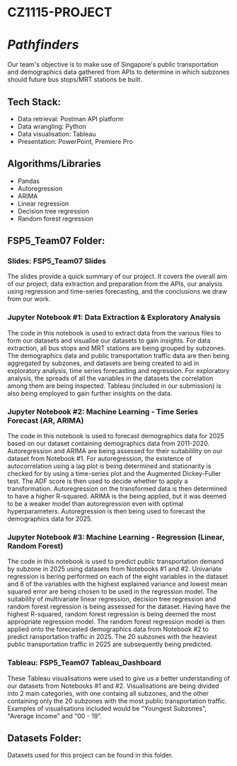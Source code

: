 # CZ1115-PROJECT
 
# _Pathfinders_

Our team's objective is to make use of Singapore's public transportation and demographics data gathered from APIs to determine in which subzones should future bus stops/MRT stations be built.

## Tech Stack:
- Data retrieval: Postman API platform
- Data wrangling: Python
- Data visualisation: Tableau
- Presentation: PowerPoint, Premiere Pro

## Algorithms/Libraries
- Pandas
- Autoregression
- ARIMA
- Linear regression
- Decision tree regression
- Random forest regression


## FSP5_Team07 Folder:
### Slides: FSP5_Team07 Slides
The slides provide a quick summary of our project. It covers the overall aim of our project, data extraction and preparation from the APIs, our analysis using regression and time-series forecasting, and the conclusions we draw from our work.

### Jupyter Notebook #1: Data Extraction & Exploratory Analysis
The code in this notebook is used to extract data from the various files to form our datasets and visualise our datasets to gain insights. For data extraction, all bus stops and MRT stations are being grouped by subzones. The demographics data and public transportation traffic data are then being aggregated by subzones, and datasets are being created to aid in exploratory analysis, time series forecasting and regression. For exploratory analysis, the spreads of all the variables in the datasets the correlation among them are being inspected. Tableau (included in our submission) is also being employed to gain further insights on the data.

### Jupyter Notebook #2: Machine Learning - Time Series Forecast (AR, ARIMA)
The code in this notebook is used to forecast demographics data for 2025 based on our dataset containing demographics data from 2011-2020.
Autoregression and ARIMA are being assessed for their suitabilility on our dataset from Notebook #1. For autoregression, the existence of autocorrelation using a lag plot is being determined and stationarity is checked for by using a time-series plot and the Augmented Dickey-Fuller test. The ADF score is then used to decide whether to apply a transformation. Autoregression on the transformed data is then determined to have a higher R-squared. ARIMA is the being applied, but it was deemed to be a weaker model than autoregression even with optimal hyperparameters. Autoregression is then being used to forecast the demographics data for 2025.

### Jupyter Notebook #3: Machine Learning - Regression (Linear, Random Forest)
The code in this notebook is used to predict public transportation demand by subzone in 2025 using datasets from Notebooks #1 and #2. Univariate regression is bering performed on each of the eight variables in the dataset and 6 of the variables with the highest explained variance and lowest mean squared error are being chosen to be used in the regression model. The suitability of multivariate linear regression, decision tree regression and random forest regression is being assessed for the dataset. Having have the highest R-squared, random forest regression is being deemed the most appropriate regression model. The random forest regression model is then applied onto the forecasted demographics data from Notebook #2 to predict ransportation traffic in 2025. The 20 subzones with the heaviest public transportation traffic in 2025 are subsequently being predicted.

### Tableau: FSP5_Team07 Tableau_Dashboard
These Tableau visualisations were used to give us a better understanding of our datasets from Notebooks #1 and #2. Visualisations are being divided into 2 main categories, with one containg all subzones, and the other containing only the 20 subzones with the most public transportation traffic. Examples of visualisations included would be "Youngest Subzones", "Average Income" and "00 - 19".

## Datasets Folder:
Datasets used for this project can be found in this folder.
